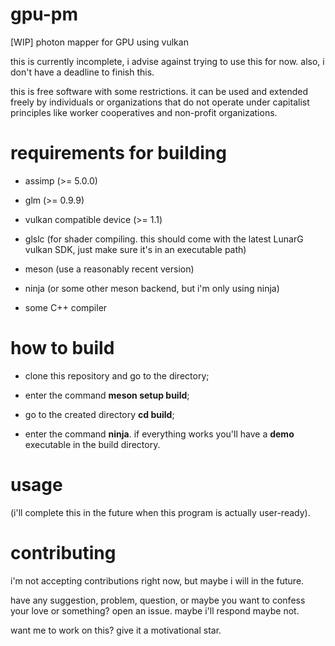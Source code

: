 # gpu-pm
[WIP] photon mapper for GPU using vulkan

this is currently incomplete, i advise against trying to use this for now. also, i don't have a deadline to finish this.

this is free software with some restrictions. it can be used and extended freely by individuals or organizations that do not operate under capitalist principles like worker cooperatives and non-profit organizations.

# requirements for building

- assimp (>= 5.0.0)

- glm (>= 0.9.9)

- vulkan compatible device (>= 1.1)

- glslc (for shader compiling. this should come with the latest LunarG vulkan SDK, just make sure it's in an executable path)

- meson (use a reasonably recent version)

- ninja (or some other meson backend, but i'm only using ninja)

- some C++ compiler

# how to build

- clone this repository and go to the directory;

- enter the command **meson setup build**;

- go to the created directory **cd build**;

- enter the command **ninja**. if everything works you'll have a **demo** executable in the build directory.

# usage

(i'll complete this in the future when this program is actually user-ready).

# contributing

i'm not accepting contributions right now, but maybe i will in the future.

have any suggestion, problem, question, or maybe you want to confess your love or something? open an issue. maybe i'll respond maybe not.

want me to work on this? give it a motivational star.
